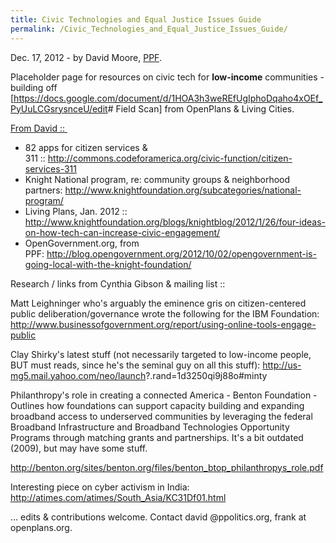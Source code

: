 ```yaml
---
title: Civic Technologies and Equal Justice Issues Guide
permalink: /Civic_Technologies_and_Equal_Justice_Issues_Guide/
---
```


Dec. 17, 2012 - by David Moore, [PPF](http://www.participatorypolitics.org/about/).

Placeholder page for resources on civic tech for **low-income** communities - building off [<https://docs.google.com/document/d/1HOA3h3weREfUgIphoDqaho4xOEf_PyUuLCGsrysnceU/edit>\# Field Scan] from OpenPlans & Living Cities.

<u>From David :: </u>

-   82 apps for citizen services & 311 :: http://commons.codeforamerica.org/civic-function/citizen-services-311
-   Knight National program, re: community groups & neighborhood partners: <http://www.knightfoundation.org/subcategories/national-program/>
-   Living Plans, Jan. 2012 :: <http://www.knightfoundation.org/blogs/knightblog/2012/1/26/four-ideas-on-how-tech-can-increase-civic-engagement/>
-   OpenGovernment.org, from PPF: http://blog.opengovernment.org/2012/10/02/opengovernment-is-going-local-with-the-knight-foundation/

Research / links from Cynthia Gibson & mailing list ::

Matt Leighninger who's arguably the eminence gris on citizen-centered public deliberation/governance wrote the following for the IBM Foundation: <http://www.businessofgovernment.org/report/using-online-tools-engage-public>

Clay Shirky's latest stuff (not necessarily targeted to low-income people, BUT must reads, since he's the seminal guy on all this stuff): <http://us-mg5.mail.yahoo.com/neo/launch>?.rand=1d3250qi9j88o\#minty

Philanthropy's role in creating a connected America - Benton Foundation - Outlines how foundations can support capacity building and expanding broadband access to underserved communities by leveraging the federal Broadband Infrastructure and Broadband Technologies Opportunity Programs through matching grants and partnerships. It's a bit outdated (2009), but may have some stuff.

<http://benton.org/sites/benton.org/files/benton_btop_philanthropys_role.pdf>

Interesting piece on cyber activism in India: <http://atimes.com/atimes/South_Asia/KC31Df01.html>

... edits & contributions welcome. Contact david @ppolitics.org, frank at openplans.org.
